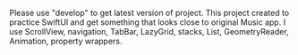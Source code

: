 Please use "develop" to get latest version of project.
This project created to practice SwiftUI and get something that looks close to original Music app. I use ScrollView, navigation, TabBar, LazyGrid, stacks, List, GeometryReader, Animation, property wrappers.
